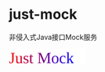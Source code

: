 # just-mock
 非侵入式Java接口Mock服务

<style>
  .header-logo{
    display: flex;
    flex-direction: column;
    justify-content: center;
    background: linear-gradient(to right,red,blue) no-repeat right bottom;
    background-size: 0 2px;
    width: 155px;
    transition: background-size 1300ms;
  }
  .header-logo:hover{
    background-position-x: left;
    background-size: 100% 2px;
  }
</style>
<div class="header-logo">
  <img src="logo.svg"/>
</div>
